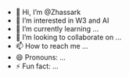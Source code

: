 - 👋 Hi, I’m @Zhassark
- 👀 I’m interested in W3 and AI
- 🌱 I’m currently learning ...
- 💞️ I’m looking to collaborate on ...
- 📫 How to reach me ...
- 😄 Pronouns: ...
- ⚡ Fun fact: ...

<!---
Zhassark/Zhassark is a ✨ special ✨ repository because its `README.md` (this file) appears on your GitHub profile.
You can click the Preview link to take a look at your changes.
--->
